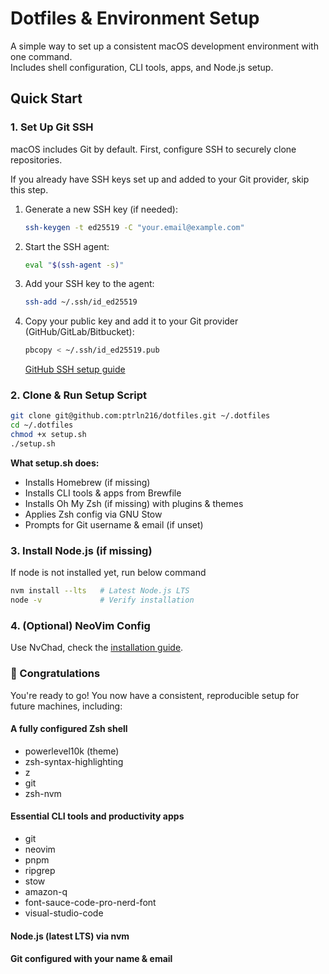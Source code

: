 # Dotfiles & Environment Setup

A simple way to set up a consistent macOS development environment with one command.  
Includes shell configuration, CLI tools, apps, and Node.js setup.

## Quick Start

### 1. Set Up Git SSH

macOS includes Git by default. First, configure SSH to securely clone repositories.

If you already have SSH keys set up and added to your Git provider, skip this step.

1. Generate a new SSH key (if needed):

   ```bash
   ssh-keygen -t ed25519 -C "your.email@example.com"
   ```

2. Start the SSH agent:

   ```bash
   eval "$(ssh-agent -s)"
   ```

3. Add your SSH key to the agent:

   ```bash
   ssh-add ~/.ssh/id_ed25519
   ```

4. Copy your public key and add it to your Git provider (GitHub/GitLab/Bitbucket):

   ```bash
   pbcopy < ~/.ssh/id_ed25519.pub
   ```

   [GitHub SSH setup guide](https://docs.github.com/en/authentication/connecting-to-github-with-ssh)

### 2. Clone & Run Setup Script

```bash
git clone git@github.com:ptrln216/dotfiles.git ~/.dotfiles
cd ~/.dotfiles
chmod +x setup.sh
./setup.sh
```

**What setup.sh does:**

- Installs Homebrew (if missing)
- Installs CLI tools & apps from Brewfile
- Installs Oh My Zsh (if missing) with plugins & themes
- Applies Zsh config via GNU Stow
- Prompts for Git username & email (if unset)

### 3. Install Node.js (if missing)

If node is not installed yet, run below command

```bash
nvm install --lts   # Latest Node.js LTS
node -v             # Verify installation
```

### 4. (Optional) NeoVim Config

Use NvChad, check the [installation guide](https://nvchad.com/docs/quickstart/install).

### 🎉 Congratulations

You're ready to go! You now have a consistent, reproducible setup for future machines, including:

#### A fully configured Zsh shell

- powerlevel10k (theme)
- zsh-syntax-highlighting
- z
- git
- zsh-nvm

#### Essential CLI tools and productivity apps

- git
- neovim
- pnpm
- ripgrep
- stow
- amazon-q
- font-sauce-code-pro-nerd-font
- visual-studio-code

#### Node.js (latest LTS) via nvm

#### Git configured with your name & email
